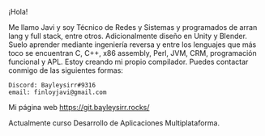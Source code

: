 ¡Hola!

Me llamo Javi y soy Técnico de Redes y Sistemas y programados de arran lang y full stack, entre otros. Adicionalmente diseño en Unity y Blender. Suelo aprender mediante ingeniería reversa y entre los lenguajes que más toco se encuentran C, C++, x86 assembly, Perl, JVM, CRM, programación funcional y APL. Estoy creando mi propio compilador. Puedes contactar conmigo de las siguientes formas:

    Discord: Bayleysirr#9316
    email: finloyjavi@gmail.com

Mi página web
    https://git.bayleysirr.rocks/

Actualmente curso Desarrollo de Aplicaciones Multiplataforma.
